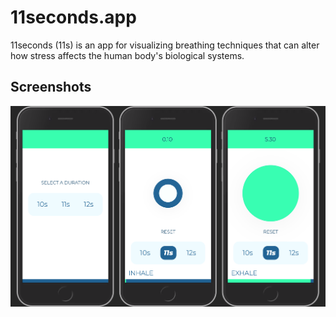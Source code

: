 # 11seconds.app

11seconds (11s) is an app for visualizing breathing techniques that can alter how stress affects the human body's biological systems.

## Screenshots

![Screenshot](/screenshot.png?raw=true)